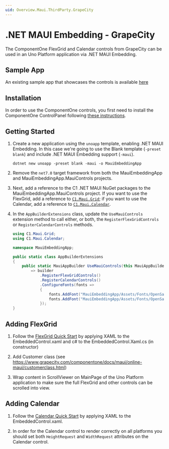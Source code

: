 ```yaml
---
uid: Overview.Maui.ThirdParty.GrapeCity
---
```

# .NET MAUI Embedding - GrapeCity

The ComponentOne FlexGrid and Calendar controls from GrapeCity can be used in an Uno Platform application via .NET MAUI Embedding. 

## Sample App

An existing sample app that showcases the controls is available [here](https://github.com/unoplatform/Uno.Samples/tree/master/UI/MauiEmbedding/MauiEmbeddingApp)

## Installation

In order to use the ComponentOne controls, you first need to install the ComponentOne ControlPanel following [these instructions](https://www.grapecity.com/componentone/docs/maui/online-maui/get-started.html).

## Getting Started

1. Create a new application using the `unoapp` template, enabling .NET MAUI Embedding. In this case we're going to use the Blank template (`-preset blank`) and include .NET MAUI Embedding support (`-maui`).

    ```
    dotnet new unoapp -preset blank -maui -o MauiEmbeddingApp
    ```

1. Remove the `net7.0` target framework from both the MauiEmbeddingApp and MauiEmbeddingApp.MauiControls projects.  

1. Next, add a reference to the C1 .NET MAUI NuGet packages to the MauiEmbeddingApp.MauiControls project. If you want to use the FlexGrid, add a reference to [`C1.Maui.Grid`](https://www.nuget.org/packages/C1.Maui.Grid); if you want to use the Calendar, add a reference to [`C1.Maui.Calendar`](https://www.nuget.org/packages/C1.Maui.Calendar).  

1. In the `AppBuilderExtensions` class, update the `UseMauiControls` extension method to call either, or both, the `RegisterFlexGridControls` or `RegisterCalendarControls` methods.  

    ```cs
    using C1.Maui.Grid;
    using C1.Maui.Calendar;

    namespace MauiEmbeddingApp;

    public static class AppBuilderExtensions
    {
	    public static MauiAppBuilder UseMauiControls(this MauiAppBuilder builder) 
		    => builder
			    .RegisterFlexGridControls()
    			.RegisterCalendarControls()
    			.ConfigureFonts(fonts =>
    			{
    				fonts.AddFont("MauiEmbeddingApp/Assets/Fonts/OpenSansRegular.ttf", "OpenSansRegular");
    				fonts.AddFont("MauiEmbeddingApp/Assets/Fonts/OpenSansSemibold.ttf", "OpenSansSemibold");
    			});
    }
    ```

## Adding FlexGrid

1. Follow the [FlexGrid Quick Start](https://www.grapecity.com/componentone/docs/maui/online-maui/flexgrid-quickstart.html) by applying XAML to the EmbeddedControl.xaml and c# to the EmbeddedControl.Xaml.cs (in constructor)  

1. Add Customer class (see https://www.grapecity.com/componentone/docs/maui/online-maui/customerclass.html)  

1. Wrap content in ScrollViewer on MainPage of the Uno Platform application to make sure the full FlexGrid and other controls can be scrolled into view.  


## Adding Calendar

1. Follow the [Calendar Quick Start](https://www.grapecity.com/componentone/docs/maui/online-maui/calendarquickstart.html) by applying XAML to the EmbeddedControl.xaml.  

1. In order for the Calendar control to render correctly on all platforms you should set both `HeightRequest` and `WidthRequest` attributes on the Calendar control.  
